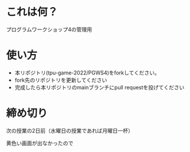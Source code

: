 # これは何？
プログラムワークショップ4の管理用

# 使い方

- 本リポジトリ(tpu-game-2022/PGWS4)をforkしてください。
- fork先のリポジトリを更新してください
- 完成したら本リポジトリのmainブランチにpull requestを投げてください


# 締め切り
次の授業の2日前（水曜日の授業であれば月曜日一杯）


黄色い画面が出なかったので
